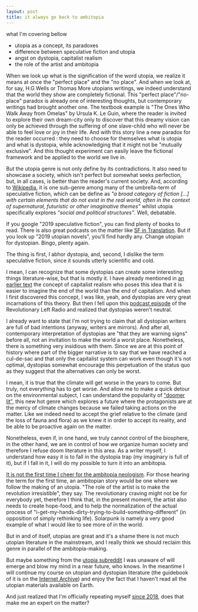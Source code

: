 ```yaml
---
layout: post
title: it always go back to ambitopia
---
```


what I'm covering bellow
- utopia as a concept, its paradoxes
- difference between speculative fiction and utopia
- angst on dystopia, capitalist realism 
- the role of the artist and ambitopia

When we look up what is the signification of the word utopia, we realize it means at once the "perfect place" and the "no place". And when we look at, for say, H.G Wells or Thomas More utopians writings, we indeed understand that the world they show are completely fictional. This "perfect place"/"no-place" paradox is already one of interesting thoughts, but contemporary writings had brought another one. The textbook example is "The Ones Who Walk Away from Omelas" by Ursula K. Le Guin, where the reader is invited to explore their own dream-city only to discover that this dreamy vision can only be achieved through the suffering of one slave-child who will never be able to feel love or joy in their life. And with this story line a new paradox for the reader occurred : they need to choose for themselves what is utopia and what is dystopia, while acknowledging that it might not be "mutually exclusive". And this thought experiment can easily leave the fictional framework and be applied to the world we live in.

But the utopia genre is not only define by its contradictions. It also need to showcase a society, which isn't perfect but somewhat seeks perfection, but, in all cases, is better than the reader's current society. And, according to [Wikipedia](https://en.wikipedia.org/wiki/Speculative_fiction), it is one sub-genre among many of the umbrella-term of speculative fiction, which can be define as *"a broad category of fiction [...] with certain elements that do not exist in the real world, often in the context of supernatural, futuristic or other imaginative themes"* whilst utopia specifically explores *"social and political structures"*. Well, debatable. 

If you google "2019 speculative fiction", you can find plenty of books to read. There is also great podcasts on the matter like [SF in Translation](https://skiffyandfanty.com/podcasts/sfintranslation/). But if you look up "2019 utopian novels", you'll find hardly any.  Change utopian for dystopian. Bingo, plenty again.

The thing is first, I abhor dystopia, and, second, I dislike the term speculative fiction, since it sounds utterly scientific and cold. 

I mean, I can recognize that some dystopias can create some interesting things literature-wise, but that is mostly it. I have already mentioned in [an earlier text](https://ravirer.com/2020/06/05/diversity-of-tactics/) the concept of capitalist realism who poses this idea that it is easier to imagine the end of the world than the end of capitalism. And when I first discovered this concept, I was like, yeah, and dystopias are very great incarnations of this theory. But then I fell upon this [podcast episode](https://revolutionaryleftradio.libsyn.com/necrocapitalism) of the Revolutionary Left Radio and realized that dystopias weren't neutral. 

I already want to state that I'm not trying to claim that all dystopian writers are full of bad intentions (anyway, writers are mirrors). And after all, contemporary interpretation of dystopias are "that they are warning signs" before all, not an invitation to make the world a worst place. Nonetheless, there is something very insidious with them. Since we are at this point of history where part of the bigger narrative is to say that we have reached a cul-de-sac and that only the capitalist system can work even though it's not optimal, dystopias somewhat encourage this perpetuation of the status quo as they suggest that the alternatives can only be worst.

I mean, it is true that the climate will get worse in the years to come. But truly, not everything has to get worse. And allow me to make a quick detour on the environmental subject, I can understand the popularity of ["doomer lit"](https://www.wired.com/story/doomer-lit-climate-fiction/), this new hot genre which explores a future where the protagonists are at the mercy of climate changes because we failed taking actions on the matter. Like we indeed need to accept the grief relative to the climate (and the loss of fauna and flora) as we knew it in order to accept its reality, and be able to be proactive again on the matter. 

Nonetheless, even if, in one hand, we truly cannot control of the biosphere, in the other hand, we are in control of how we organize human society and therefore I refuse doom literature in this area. As a writer myself, I understand how easy it is to fall in the dystopia trap (my imaginary is full of it), but if I fall in it, I will do my possible to turn it into an ambitopia. 

[It is not the first time I cheer for the ambitopia neologism](http://lheuristique.ca/article.php?id=525). For those hearing the term for the first time, an ambitopian story would be one where we follow the making of an utopia. "The role of the artist is to make the revolution irresistible", they say. The revolutionary craving might not be for everybody yet, therefore I think that, in the present moment, the artist also needs to create hope-food, and to help the normalization of the actual process of "i-get-my-hands-dirty-trying-to-build-something-different" (in opposition of simply rethinking life). Solarpunk is namely a very good example of what I would like to see more of in the world.

But in and of itself, utopias are great and it's a shame there is not much utopian literature in the mainstream, and I really think we should reclaim this genre in parallel of the ambitopia-making. 

But maybe something from the [utopia subreddit](https://www.reddit.com/r/utopia) I was unaware of will emerge and blow my mind in a near future, who knows. In the meantime I will continue my course on utopian and dystopian literature (the guidebook of it is on the [Internet Archive](https://archive.org/details/GreatUtopianAndDystopianWorksOfLiterature)) and enjoy the fact that I haven't read all the utopian materials available on Earth.


And just realized that I'm officially repeating myself [since 2018](https://apprendrecommedumonde.wordpress.com/2018/11/28/reflexions-sur-la-science-fiction/), does that make me an expert on the matter?



